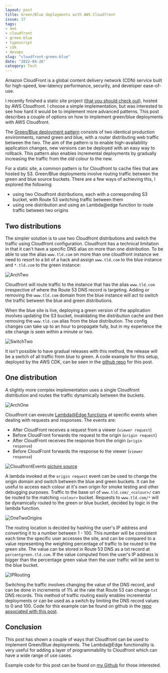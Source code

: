 ```yaml
---
layout: post
title: Green/Blue deployments with AWS Cloudfront
issue: 37
tags:
- aws
- cloudfront
- green-blue
- typescript
- cdk
- devops
slug: "cloudfront-green-blue"
date: "2022-04-26"
category: Tech
---
```


Amazon CloudFront is a global content delivery network (CDN) service built for high-speed, low-latency performance, security, and developer ease-of-use. 

I recently finished a static site project ([that you should check out](https://life-cal.com)), hosted by AWS Cloudfront.
I choose a simple implementation, but was interested to see how hard it would be to implement more advanced patterns. This post describes a couple of options on how to implement green/blue deployments with AWS Cloudfront.

The [Green/Blue deployment pattern](https://martinfowler.com/bliki/BlueGreenDeployment.html) consists of two identical production environments, named green and blue, with a router distributing web traffic between the two.
The aim of the pattern is to enable high-availability application changes, new versions can be deployed with an easy way to rollback. This pattern also enables incremental deployments by gradually increasing the traffic from the old colour to the new.

For a static site, a common pattern is for Cloudfront to cache files that are hosted by S3. Green/Blue deployments involve routing traffic between the green and blue source buckets.
There are a few ways of achieving this, I explored the following:

- using two Cloudfront distributions, each with a corresponding S3 bucket, with Route 53 switching traffic between them
- using one distribution and using an Lambda@edge function to route traffic between two origins


## Two distributions

The simpler solution is to use two Cloudfront distributions and switch the traffic using Cloudfront configuration.
Cloudfront has a technical limitation in that it can't have a specific DNS alias on more than one distribution. To be able to use the alias `www.tld.com` on more than one cloudfront instance we need to resort to a bit of a hack and assign `www.tld.com` to the blue instance and `*.tld.com` to the green instance:

![ArchTwo](ArchTwo.jpg)

Cloudfront will route traffic to the instance that has the alias `www.tld.com` irrespective of where the Route 53 DNS record is targeting. Adding or removing the `www.tld.com` domain from the blue instance will act to switch the traffic between the blue and green distributions.

When the blue site is live, deploying a green version of the application involves updating the S3 bucket, invalidating the distribution cache and then removing the `www.tld.com` alias from the blue distribution. The config changes can take up to an hour to propagate fully, but in my experience the site change is seen within a minute or two.

![SwitchTwo](GreenBlueDiagramSwitchTwoDist.png)

It isn't possible to have gradual releases with this method, the release will be a switch of all traffic from blue to green.
A code example for this setup, deployed by the AWS CDK, can be seen in the [github repo](https://github.com/chestercodes/cdk-cloudfront-blue-green/tree/main/lib/two-cf) for this post.

## One distribution

A slightly more complex implementation uses a single Cloudfront distribution and routes the traffic dynamically between the buckets.

![ArchOne](ArchOne.jpg)

Cloudfront can execute [Lambda@Edge functions](https://docs.aws.amazon.com/lambda/latest/dg/lambda-edge.html) at specific events when dealing with requests and responses. The events are:

- After CloudFront receives a request from a viewer (`viewer request`)
- Before CloudFront forwards the request to the origin (`origin request`)
- After CloudFront receives the response from the origin (`origin response`)
- Before CloudFront forwards the response to the viewer (`viewer response`)

![CloudfrontEvents](cloudfront-events-that-trigger-lambda-functions.png)
[picture source](https://docs.aws.amazon.com/lambda/latest/dg/lambda-edge.html)

A lambda invoked at the `origin request` event can be used to change the origin domain and switch between the blue and green buckets.
It can be useful to access each colour at it's own origin for smoke testing and other debugging purposes. Traffic to the base url of `www.tld.com/_<colour>/` can be routed to the matching `<colour>` bucket. 
Requests to `www.tld.com/*` will be dynamically routed to the green or blue bucket, decided by logic in the lambda function.

![OneTwoOrigins](GreenBlueOneOrigin.png)

The routing location is decided by hashing the user's IP address and converting it to a number between 1 - 100. 
This number will be consistent each time the specific user accesses the site, and can be compared to a value representing the weighting percentage of traffic to be routed to the green site. 
The value can be stored in Route 53 DNS as a txt record at `percentgreen.tld.com`. If the value computed from the user's IP address is bigger than the percentage green value then the user traffic will be sent to the blue bucket.

![IPRouting](GreenBlueOneIPRouting.drawio.png)

Switching the traffic involves changing the value of the DNS record, and can be done in increments of 1% at the rate that Route 53 can change `txt` DNS records.
This method of traffic routing easily enables incremental deployments or can be used as a switch by limiting the DNS record values to 0 and 100.
Code for this example can be found on github in the [repo associated with this post](https://github.com/chestercodes/cdk-cloudfront-blue-green/tree/main/lib/one-cf).

## Conclusion

This post has shown a couple of ways that Cloudfront can be used to implement Green/Blue deployments.
The Lambda@Edge functionality is very useful for adding a layer of programmability to Cloudfront which can have a wide range of use cases.

Example code for this post can be found on [my Github](https://github.com/chestercodes/cdk-cloudfront-blue-green) for those interested.